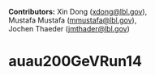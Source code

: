 **Contributors:** Xin Dong (xdong@lbl.gov),  
                  Mustafa Mustafa (mmustafa@lbl.gov),  
                  Jochen Thaeder (jmthader@lbl.gov)   

# auau200GeVRun14
